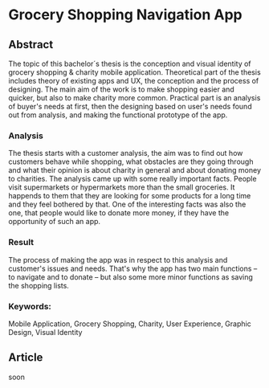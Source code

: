 <!-- Add an *optional* hero image to provide visual context. -->

# Grocery Shopping Navigation App

## Abstract
The topic of this bachelor´s thesis is the conception and visual identity of grocery shopping & charity mobile application. Theoretical part of the thesis includes theory of existing apps and UX, the conception and the process of designing. The main aim of the work is to make shopping easier and quicker, but also to make charity more common. Practical part is an analysis of buyer's needs at first, then the designing based on user's needs found out from analysis, and making the functional prototype of the app. 

### Analysis
The thesis starts with a customer analysis, the aim was to find out how customers behave while shopping, what obstacles are they going through and what their opinion is about charity in general and about donating money to charities. The analysis came up with some really important facts. People visit supermarkets or hypermarkets more than the small groceries. It happends to them that they are looking for some products for a long time and they feel bothered by that. One of the interesting facts was also the one, that people would like to donate more money, if they have the opportunity of such an app.

### Result
The process of making the app was in respect to this analysis and customer's issues and needs. That's why the app has two main functions – to navigate and to donate – but also some more minor functions as saving the shopping lists.

### Keywords: 
Mobile Application, Grocery Shopping, Charity, User Experience, Graphic Design, Visual Identity

## Article
soon
<!-- Expanded article based on outline. -->
